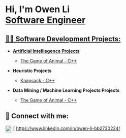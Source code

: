 <h1>Hi, I'm Owen Li <br/><a href="https://github.com/joshmadakor1">Software Engineer</a> <a href="https://www.linkedin.com/in/joshmadakor/"></h1>

<h2>👨‍💻 Software Development Projects:</h2>

- <b>Artificial Intelliegence Projects</b>
  - [The Game of Animal - C++](https://github.com/owenbebebe/AI---The-Game-of-Animal)
  
- <b>Heuristic Projects</b>
  - [Knapsack - C++](https://github.com/owenbebebe/AI---The-Game-of-Animal)
  
- <b>Data Mining / Machine Learning Projects Projects</b>
  - [The Game of Animal - C++](https://github.com/owenbebebe/AI---The-Game-of-Animal)

<h2> 🤳 Connect with me:</h2>

[<img align="left" alt="Owen Li | LinkedIn" width="22px" src="https://cdn.jsdelivr.net/npm/simple-icons@v3/icons/linkedin.svg" /> https://www.linkedin.com/in/owen-li-bb2730224/

